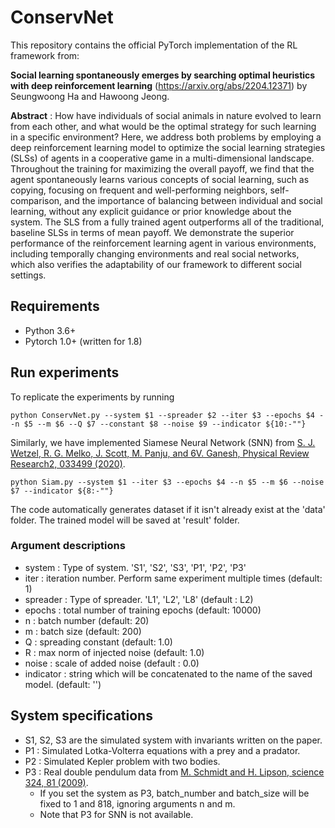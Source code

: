 # ConservNet
This repository contains the official PyTorch implementation of the RL framework from:

**Social learning spontaneously emerges by searching optimal heuristics with deep reinforcement learning** (https://arxiv.org/abs/2204.12371)
by Seungwoong Ha and Hawoong Jeong.

**Abstract** : How have individuals of social animals in nature evolved to learn from each other, and what would be the optimal strategy for such learning in a specific environment? Here, we address both problems by employing a deep reinforcement learning model to optimize the social learning strategies (SLSs) of agents in a cooperative game in a multi-dimensional landscape. Throughout the training for maximizing the overall payoff, we find that the agent spontaneously learns various concepts of social learning, such as copying, focusing on frequent and well-performing neighbors, self-comparison, and the importance of balancing between individual and social learning, without any explicit guidance or prior knowledge about the system. The SLS from a fully trained agent outperforms all of the traditional, baseline SLSs in terms of mean payoff. We demonstrate the superior performance of the reinforcement learning agent in various environments, including temporally changing environments and real social networks, which also verifies the adaptability of our framework to different social settings. 

## Requirements
- Python 3.6+
- Pytorch 1.0+ (written for 1.8)

## Run experiments
To replicate the experiments by running
```
python ConservNet.py --system $1 --spreader $2 --iter $3 --epochs $4 --n $5 --m $6 --Q $7 --constant $8 --noise $9 --indicator ${10:-""} 

```
Similarly, we have implemented Siamese Neural Network (SNN) from  [S.  J.  Wetzel,  R.  G.  Melko,  J.  Scott,  M.  Panju,    and
6V. Ganesh, Physical Review Research2, 033499 (2020)](https://journals.aps.org/prresearch/abstract/10.1103/PhysRevResearch.2.033499).

```
python Siam.py --system $1 --iter $3 --epochs $4 --n $5 --m $6 --noise $7 --indicator ${8:-""} 

```

The code automatically generates dataset if it isn't already exist at the 'data' folder. The trained model will be saved at 'result' folder.

### Argument descriptions
- system : Type of system. 'S1', 'S2', 'S3', 'P1', 'P2', 'P3'
- iter : iteration number. Perform same experiment multiple times (default: 1)
- spreader : Type of spreader. 'L1', 'L2', 'L8' (default : L2)
- epochs : total number of training epochs (default: 10000) 
- n : batch number (default: 20)
- m : batch size (default: 200)
- Q : spreading constant (default: 1.0)
- R : max norm of injected noise (default: 1.0)
- noise : scale of added noise (default : 0.0)
- indicator : string which will be concatenated to the name of the saved model. (default: '')

## System specifications
- S1, S2, S3 are the simulated system with invariants written on the paper.
- P1 : Simulated Lotka-Volterra equations with a prey and a pradator.
- P2 : Simulated Kepler problem with two bodies.
- P3 : Real double pendulum data from [M. Schmidt and H. Lipson, science 324, 81 (2009)](https://science.sciencemag.org/content/324/5923/81).
  - If you set the system as P3, batch_number and batch_size will be fixed to 1 and 818, ignoring arguments n and m.
  - Note that P3 for SNN is not available.
